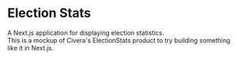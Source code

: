 # Election Stats

A Next.js application for displaying election statistics.  
This is a mockup of Civera's ElectionStats product to try building something like it in Next.js.

